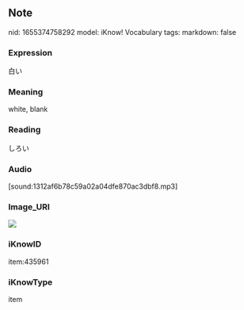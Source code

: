 ## Note
nid: 1655374758292
model: iKnow! Vocabulary
tags: 
markdown: false

### Expression
白い

### Meaning
white, blank

### Reading
しろい

### Audio
[sound:1312af6b78c59a02a04dfe870ac3dbf8.mp3]

### Image_URI
<img src="915fdca158035f1c2b8bcdc87d1cd9eb.jpg">

### iKnowID
item:435961

### iKnowType
item

